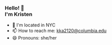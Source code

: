 ### Hello! 👋 <br> I'm Kristen

<!-- - 📊 I'm a data analyst
- 🔭 I’m currently working on data viz, geospatial, and web scraping projects -->
- :city_sunrise: I'm located in NYC
- 📫 How to reach me: kka2120@columbia.edu
- 😄 Pronouns: she/her

<!-- <br> -->

<!-- ![Kristen's GitHub stats](https://github-readme-stats.vercel.app/api?username=kkakey&show_icons=true&theme=tokyonight) -->


<!--
**kkakey/kkakey** is a ✨ _special_ ✨ repository because its `README.md` (this file) appears on your GitHub profile.

Here are some ideas to get you started:

- 🔭 I’m currently working on ...
- 🌱 I’m currently learning ...
- 👯 I’m looking to collaborate on ...
- 🤔 I’m looking for help with ...
- 💬 Ask me about ...
- 📫 How to reach me: ...
- 😄 Pronouns: ...
- ⚡ Fun fact: ...
-->
